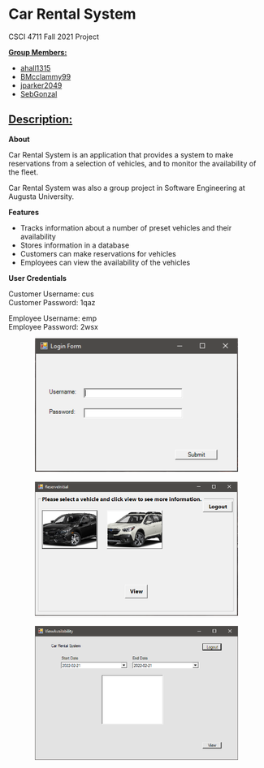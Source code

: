 <h1><b> Car Rental System </b></h1>

 CSCI 4711 Fall 2021 Project

<b><u>Group Members:</u></b>
<ul>
    <li><a href="https://github.com/ahall1315" target="_blank">ahall1315</a></li>
    <li><a href="https://github.com/BMcclammy99" target="_blank">BMcclammy99</a></li>
    <li><a href="https://github.com/jparker2049" target="_blank">jparker2049</a></li>
    <li><a href="https://github.com/SebGonzal" target="_blank">SebGonzal</a></li>
</ul>

<h2><b><u>Description:</u></b></h2>

<b>About</b>

Car Rental System is an application that provides a system to make reservations from a selection of vehicles, and to monitor the availability of the fleet.

Car Rental System was also a group project in Software Engineering at Augusta University.

<b>Features</b>

<ul>
    <li>Tracks information about a number of preset vehicles and their availability</li>
    <li>Stores information in a database</li>
    <li>Customers can make reservations for vehicles</li>
    <li>Employees can view the availability of the vehicles</li> 
</ul>

<b>User Credentials</b>

Customer Username: cus<br>
Customer Password: 1qaz

Employee Username: emp<br>
Employee Password: 2wsx

<p align="center">
<img src="resources/login.PNG" alt="Login" width="400" height="263">
<br>
<br>
<img src="resources/reserve.PNG" alt="Reserve" width="400" height="264">
<br>
<br>
<img src="resources/viewavailability.PNG" alt="View Availability" width="400" height="264">
</p>